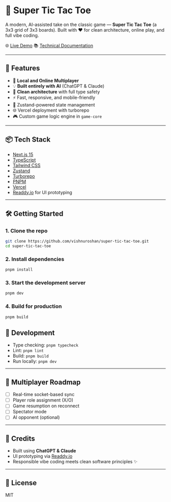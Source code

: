 # 🧠 Super Tic Tac Toe

A modern, AI-assisted take on the classic game — **Super Tic Tac Toe** (a 3x3 grid of 3x3 boards). Built with ❤️ for clean architecture, online play, and full vibe coding.

🌐 [Live Demo](https://super-tic-tac-toe-three.vercel.app)
📚 [Technical Documentation](./docs/technical-documentation.md)

---

## 🚀 Features

- 🔁 **Local and Online Multiplayer**
- 💡 **Built entirely with AI** (ChatGPT & Claude)
- 🧠 **Clean architecture** with full type safety
- ⚡ Fast, responsive, and mobile-friendly
- 🧩 Zustand-powered state management
- 🌐 Vercel deployment with turborepo
- 🎮 Custom game logic engine in `game-core`

---

## 📦 Tech Stack

- [Next.js 15](https://nextjs.org/)
- [TypeScript](https://www.typescriptlang.org/)
- [Tailwind CSS](https://tailwindcss.com/)
- [Zustand](https://github.com/pmndrs/zustand)
- [Turborepo](https://turbo.build/)
- [PNPM](https://pnpm.io/)
- [Vercel](https://vercel.com/)
- [Readdy.io](https://readdy.io) for UI prototyping

---

## 🛠️ Getting Started

### 1. Clone the repo

```bash
git clone https://github.com/vishnuroshan/super-tic-tac-toe.git
cd super-tic-tac-toe
```

### 2. Install dependencies

```bash
pnpm install
```

### 3. Start the development server

```bash
pnpm dev
```

### 4. Build for production

```bash
pnpm build
```
## 🧪 Development

- Type checking: `pnpm typecheck`
- Lint: `pnpm lint`
- Build: `pnpm build`
- Run locally: `pnpm dev`

---

## 📡 Multiplayer Roadmap

- [ ] Real-time socket-based sync
- [ ] Player role assignment (X/O)
- [ ] Game resumption on reconnect
- [ ] Spectator mode
- [ ] AI opponent (optional)

---

## 🙌 Credits

- Built using **ChatGPT & Claude**
- UI prototyping via [Readdy.io](https://readdy.io)
- Responsible vibe coding meets clean software principles ✨

---

## 📄 License

MIT

